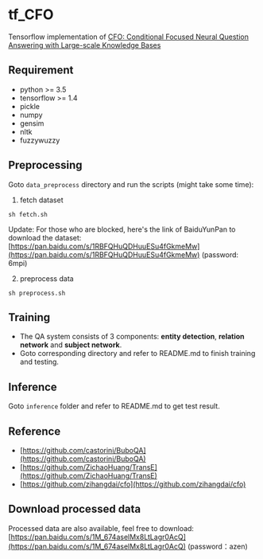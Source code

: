 # tf_CFO
Tensorflow implementation of [CFO: Conditional Focused Neural Question Answering with Large-scale Knowledge Bases](https://www.aclweb.org/anthology/P/P16/P16-1076.pdf)

## Requirement
- python >= 3.5
- tensorflow >= 1.4
- pickle
- numpy
- gensim
- nltk
- fuzzywuzzy

## Preprocessing
Goto `data_preprocess` directory and run the scripts (might take some time):

1. fetch dataset
```
sh fetch.sh
```
Update: For those who are blocked, here's the link of BaiduYunPan to download the dataset: [https://pan.baidu.com/s/1RBFQHuQDHuuESu4fGkmeMw](https://pan.baidu.com/s/1RBFQHuQDHuuESu4fGkmeMw) (password: 6mpi)

2. preprocess data
```
sh preprocess.sh
```

## Training
- The QA system consists of 3 components: **entity detection**, **relation network** and **subject network**.
- Goto corresponding directory and refer to README.md to finish training and testing.

## Inference
Goto ``inference`` folder and refer to README.md to get test result.

## Reference
- [https://github.com/castorini/BuboQA](https://github.com/castorini/BuboQA)
- [https://github.com/ZichaoHuang/TransE](https://github.com/ZichaoHuang/TransE)
- [https://github.com/zihangdai/cfo](https://github.com/zihangdai/cfo)


## Download processed data
Processed data are also available, feel free to download: [https://pan.baidu.com/s/1M_674aselMx8LtLagr0AcQ](https://pan.baidu.com/s/1M_674aselMx8LtLagr0AcQ) (password：azen)
